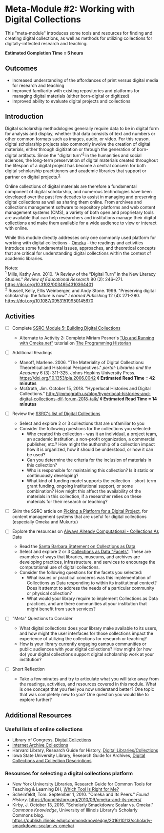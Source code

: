 # Meta-Module #2: Working with Digital Collections

This "meta-module" introduces some tools and resources for finding and creating digital collections, as well as methods for utilizing collections for digitally-inflected research and teaching.

**Estimated Completion Time = 5 hours**

## Outcomes

* Increased understanding of the affordances of print versus digital media for research and teaching
* Improved familiarity with existing repositories and platforms for managing digital materials (either born-digital or digitized)
* Improved ability to evaluate digital projects and collections

## Introduction

Digital scholarship methodologies generally require data to be in digital form for analysis and display, whether that data consists of text and numbers or other common formats such as images, audio, or video. For this reason, digital scholarship projects also commonly involve the creation of digital materials, either through digitization or through the generation of born-digital artifacts. Since the "digital turn"<sup>[1](#note1)</sup> in the humanities and social sciences, the long-term preservation of digital materials created throughout the lifespan of a digital project has become a central concern for both digital scholarship practitioners and academic libraries that support or partner on digital projects.<sup>[2](#note2)</sup>

Online collections of digital materials are therefore a fundamental component of digital scholarship, and numerous technologies have been developed over the past few decades to assist in managing and preserving digital collections as well as sharing them online. From archives and collections management software to repository platforms and web content management systems (CMS), a variety of both open and proprietary tools are available that can help researchers and institutions manage their digital collections and make them available for a wide audience to view or interact with online.

While this module directly addresses only one commonly used platform for working with digital collections - [Omeka](https://omeka.org/) - the readings and activities introduce some fundamental issues, approaches, and theoretical concepts that are critical for understanding digital collections within the context of academic libraries.

Notes:</br>
<sup><a name="note1">1</a></sup> Mills, Kathy Ann. 2010. "A Review of the “Digital Turn” in the New Literacy Studies." *Review of Educational Research* 80 (2): 246–271. https://doi.org/10.3102/0034654310364401 </br>
<sup><a name="note2">2</a></sup> Russell, Kelly, Ellis Weinberger, and Andy Stone. 1999. "Preserving digital scholarship: the future is now." *Learned Publishing* 12 (4): 271-280. https://doi.org/10.1087/09531519950145670 

## Activities

- [ ] Complete [SSRC Module 5: Building Digital Collections](https://labs.ssrc.org/dds/articles/5-building-digital-collections-2/)
	* Alternate to Activity 2: Complete Miriam Posner's ["Up and Running with Omeka.net"](https://programminghistorian.org/en/lessons/up-and-running-with-omeka) tutorial on [The Programming Historian](https://programminghistorian.org/)

- [ ] Additional Readings
	* Manoff, Marlene. 2006. "The Materiality of Digital Collections: Theoretical and Historical Perspectives." *portal: Libraries and the Academy* 6 (3): 311-325. Johns Hopkins University Press. https://doi.org/10.1353/pla.2006.0042 **◊  Estimated Read Time = 42 minutes**
	* McGrath, Jim. October 15, 2018. "Hyperlocal Histories and Digital Collections." http://jimmcgrath.us/blog/hyperlocal-histories-and-digital-collections-dlf-forum-2018-talk/ **◊  Estimated Read Time = 14 minutes**

- [ ] Review the [SSRC's list of Digital Collections](https://labs.ssrc.org/dds/articles/digital-collections/)
	* Select and explore 2 or 3 collections that are unfamiliar to you
	* Consider the following questions for the collections you selected:
		* Who created this collection - was it an individual, a project team, an academic institution, a non-profit organization, a commercial publisher, etc.? How might the authorship of a collection impact how it is organized, how it should be understood, or how it can be used?
		* Can you determine the criteria for the inclusion of materials in this collection?
		* Who is responsible for maintaining this collection? Is it static or continuously developing? 
		* What kind of funding model supports the collection - short-term grant funding, ongoing institutional support, or some combination? How might this affect the availability of the materials in this collection, if a researcher relies on these materials for their research or teaching?

- [ ] Skim the SSRC article on [Picking a Platform for a Digital Project](https://labs.ssrc.org/dds/articles/picking-a-platform-for-a-digital-project/), for content management systems that are useful for digital collections (especially Omeka and Mukurtu)

- [ ] Explore the resources on [Always Already Computational - Collections As Data](https://collectionsasdata.github.io/)
	* Read the [Santa Barbara Statement on Collections as Data](https://collectionsasdata.github.io/statement/)
	* Select and explore 2 or 3 [Collections as Data "Facets"](https://collectionsasdata.github.io/facets/). These are examples of ways that libraries, museums, and archives are developing practices, infrastructure, and services to encourage the computational use of digital collections.
	* Consider the following questions for the facets you selected:
		* What issues or practical concerns was this implementation of Collections as Data responding to within its institutional context? Does it attempt to address the needs of a particular community or physical collection?
		* What would your library require to implement Collections as Data practices, and are there communities at your institution that might benefit from such services?

- [ ] "Meta" Questions to Consider
	* What digital collections does your library make available to its users, and how might the user interfaces for those collections impact the experience of utilizing the collections for research or teaching?
	* How is your library currently engaging campus communities or public audiences with your digital collections? How might (or how do) your digital collections support digital scholarship work at your institution?

- [ ] Short Reflection
	* Take a few minutes and try to articulate what you will take away from the readings, activities, and resources covered in this module. What is one concept that you feel you now understand better? One topic that was completely new to you? One question you would like to explore further? 

## Additional Resources

### Useful lists of online collections

* Library of Congress, [Digital Collections](https://www.loc.gov/collections/)
* [Internet Archive Collections](https://www.loc.gov/collections/)
* Harvard Library, Research Guide for History, [Digital Libraries/Collections](https://guides.library.harvard.edu/history/digital)
* Iowa State University Library, Research Guide for Archives, [Digital Collections and Collection Descriptions](http://instr.iastate.libguides.com/c.php?g=208309&p=3357797)

### Resources for selecting a digital collections platform

* New York University Libraries, Research Guide for Common Tools for Teaching & Learning DH, [Which Tool Is Right for Me?](https://guides.nyu.edu/teachdh/choose)
* Scheinfeldt, Tom. September 1, 2010. "Omeka and Its Peers." *Found History*. https://foundhistory.org/2010/09/omeka-and-its-peers/
* Kirby, J. October 13, 2016. "Scholarly Smackdown: Scalar vs. Omeka." *Commons Knowledge*, University of Illinois Library's Scholarly Commons blog. https://publish.illinois.edu/commonsknowledge/2016/10/13/scholarly-smackdown-scalar-vs-omeka/

